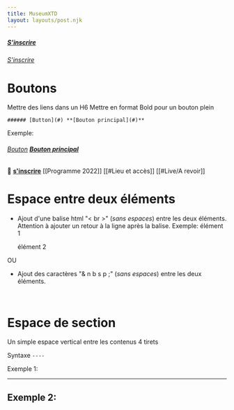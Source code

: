 ```yaml
---
title: MuseumXTD
layout: layouts/post.njk
---
```




##### [S'inscrire](#)
###### [S'inscrire](#)

# Boutons

Mettre des liens dans un H6
Mettre en format Bold pour un bouton plein

`###### [Button](#) **[Bouton principal](#)**`

Exemple:
###### [Bouton](#) **[Bouton principal](#)**

🌈 **[s'inscrire](urlsendinblue)**    [[Programme 2022]]    [[#Lieu et accès]]    [[#Live/A revoir]]

# Espace entre deux éléments
- Ajout d'une balise html "< br >" (*sans espaces*) entre les deux éléments. Attention à ajouter un retour à la ligne après la balise. 
  Exemple: 
  élément 1
  <br>
  
  élément 2

OU 
 - Ajout des caractères "& n b s p ;" (*sans espaces*) entre les deux éléments. 


&nbsp;
# Espace de section
Un simple espace vertical entre les contenus
4 tirets

Syntaxe `----` 

Exemple 1:

----

Exemple 2: 
---


